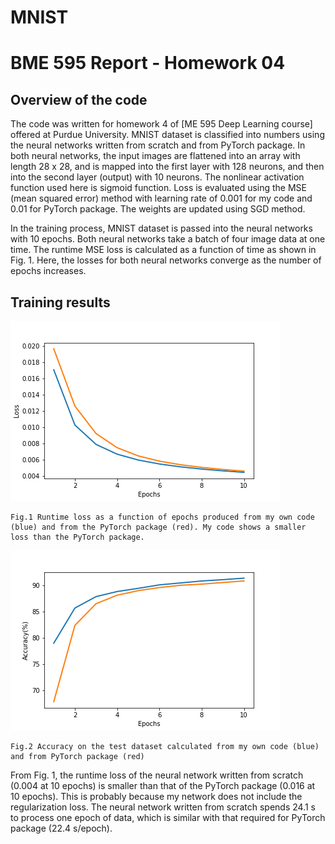 # MNIST
# BME 595 Report - Homework 04

## Overview of the code

The code was written for homework 4 of [ME 595 Deep Learning course] offered at Purdue University. MNIST dataset is classified into numbers using the neural networks written from scratch and from PyTorch package. In both neural networks, the input images are flattened into an array with length 28 x 28, and is mapped into the first layer with 128 neurons, and then into the second layer (output) with 10 neurons. The nonlinear activation function used here is sigmoid function. Loss is evaluated using the MSE (mean squared error) method with learning rate of 0.001 for my code and 0.01 for PyTorch package. The weights are updated using SGD method.

In the training process, MNIST dataset is passed into the neural networks with 10 epochs. Both neural networks take a batch of four image data at one time. The runtime MSE loss is calculated as a function of time as shown in Fig. 1. Here, the losses for both neural networks converge as the number of epochs increases.

##  Training results

 ![](loss.png)  
```
Fig.1 Runtime loss as a function of epochs produced from my own code (blue) and from the PyTorch package (red). My code shows a smaller loss than the PyTorch package.
```
![](accuracy.png)
```
Fig.2 Accuracy on the test dataset calculated from my own code (blue) and from PyTorch package (red)
```
 From Fig. 1, the runtime loss of the neural network written from scratch (0.004 at 10 epochs) is smaller than that of the PyTorch package (0.016 at 10 epochs). This is probably because my network does not include the regularization loss. The neural network written from scratch spends 24.1 s to process one epoch of data, which is similar with that required for PyTorch package (22.4 s/epoch).





